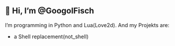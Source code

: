 ## 👋 Hi, I’m @GoogolFisch
I’m programming in Python and Lua(Love2d).
And my Projekts are:
- a Shell replacement(not_shell)

<!---
GoogolFisch/GoogolFisch is a ✨ special ✨ repository because its `README.md` (this file) appears on your GitHub profile.
You can click the Preview link to take a look at your changes.
--->
